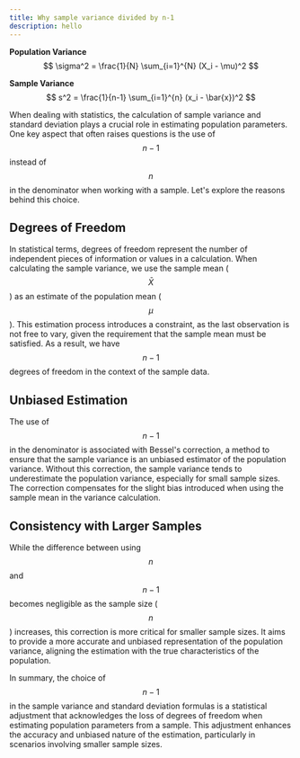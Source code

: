 ```yaml
---
title: Why sample variance divided by n-1
description: hello
---
```


**Population Variance**
$$
\sigma^2 = \frac{1}{N} \sum_{i=1}^{N} (X_i - \mu)^2
$$

**Sample Variance**
$$
s^2 = \frac{1}{n-1} \sum_{i=1}^{n} (x_i - \bar{x})^2
$$



When dealing with statistics, the calculation of sample variance and standard deviation plays a crucial role in estimating population parameters. One key aspect that often raises questions is the use of  $$ n-1 $$  instead of $$n$$ in the denominator when working with a sample. Let's explore the reasons behind this choice.

## Degrees of Freedom

In statistical terms, degrees of freedom represent the number of independent pieces of information or values in a calculation. When calculating the sample variance, we use the sample mean ($$\bar{X}$$) as an estimate of the population mean ($$\mu$$). This estimation process introduces a constraint, as the last observation is not free to vary, given the requirement that the sample mean must be satisfied. As a result, we have $$n-1$$ degrees of freedom in the context of the sample data.

## Unbiased Estimation

The use of $$n-1$$ in the denominator is associated with Bessel's correction, a method to ensure that the sample variance is an unbiased estimator of the population variance. Without this correction, the sample variance tends to underestimate the population variance, especially for small sample sizes. The correction compensates for the slight bias introduced when using the sample mean in the variance calculation.

## Consistency with Larger Samples

While the difference between using $$n$$ and $$n-1$$ becomes negligible as the sample size ($$n$$) increases, this correction is more critical for smaller sample sizes. It aims to provide a more accurate and unbiased representation of the population variance, aligning the estimation with the true characteristics of the population.

In summary, the choice of $$n-1$$ in the sample variance and standard deviation formulas is a statistical adjustment that acknowledges the loss of degrees of freedom when estimating population parameters from a sample. This adjustment enhances the accuracy and unbiased nature of the estimation, particularly in scenarios involving smaller sample sizes.

